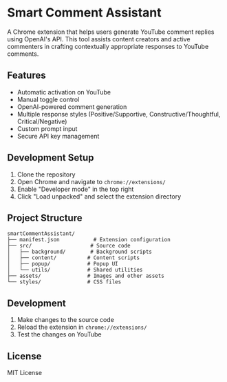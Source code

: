 # Smart Comment Assistant

A Chrome extension that helps users generate YouTube comment replies using OpenAI's API. This tool assists content creators and active commenters in crafting contextually appropriate responses to YouTube comments.

## Features

- Automatic activation on YouTube
- Manual toggle control
- OpenAI-powered comment generation
- Multiple response styles (Positive/Supportive, Constructive/Thoughtful, Critical/Negative)
- Custom prompt input
- Secure API key management

## Development Setup

1. Clone the repository
2. Open Chrome and navigate to `chrome://extensions/`
3. Enable "Developer mode" in the top right
4. Click "Load unpacked" and select the extension directory

## Project Structure

```
smartCommentAssistant/
├── manifest.json           # Extension configuration
├── src/                   # Source code
│   ├── background/        # Background scripts
│   ├── content/          # Content scripts
│   ├── popup/            # Popup UI
│   └── utils/            # Shared utilities
├── assets/               # Images and other assets
└── styles/               # CSS files
```

## Development

1. Make changes to the source code
2. Reload the extension in `chrome://extensions/`
3. Test the changes on YouTube

## License

MIT License